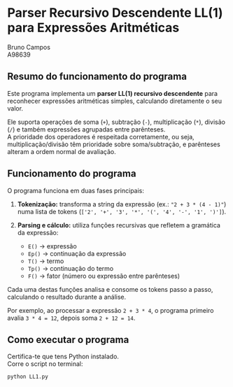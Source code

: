 # Parser Recursivo Descendente LL(1) para Expressões Aritméticas

Bruno Campos  
A98639

## Resumo do funcionamento do programa

Este programa implementa um **parser LL(1) recursivo descendente** para reconhecer expressões aritméticas simples, calculando diretamente o seu valor.

Ele suporta operações de soma (`+`), subtração (`-`), multiplicação (`*`), divisão (`/`) e também expressões agrupadas entre parênteses.  
A prioridade dos operadores é respeitada corretamente, ou seja, multiplicação/divisão têm prioridade sobre soma/subtração, e parênteses alteram a ordem normal de avaliação.

## Funcionamento do programa

O programa funciona em duas fases principais:
1. **Tokenização:** transforma a string da expressão (ex.: `"2 + 3 * (4 - 1)"`) numa lista de tokens (`['2', '+', '3', '*', '(', '4', '-', '1', ')']`).
   
2. **Parsing e cálculo:** utiliza funções recursivas que refletem a gramática da expressão:
   - `E()` → expressão
   - `Ep()` → continuação da expressão
   - `T()` → termo
   - `Tp()` → continuação do termo
   - `F()` → fator (número ou expressão entre parênteses)

Cada uma destas funções analisa e consome os tokens passo a passo, calculando o resultado durante a análise.

Por exemplo, ao processar a expressão `2 + 3 * 4`, o programa primeiro avalia `3 * 4 = 12`, depois soma `2 + 12 = 14`.

## Como executar o programa

Certifica-te que tens Python instalado.  
Corre o script no terminal:
```bash
python LL1.py
